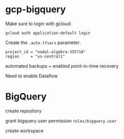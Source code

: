 # gcp-bigquery

Make sure to login with gcloud:

```
gcloud auth application-default login
```

Create the `.auto.tfvars` parameter:

```
project_id = "nodal-algebra-355718"
region     = "us-central1"
```

automated backups + enabled point-in-time recovery

Need to enable Dataflow


# BigQuery

create repository

grant bigquery user permission `roles/bigquery.user`

create workspace